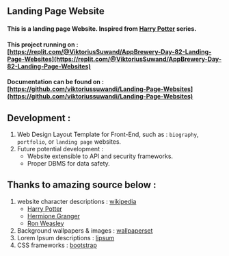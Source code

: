 ## Landing Page Website

#### This is a landing page Website. Inspired from [Harry Potter](https://en.wikipedia.org/wiki/Harry_Potter_(character)) series.

#### This project running on : [https://replit.com/@ViktoriusSuwand/AppBrewery-Day-82-Landing-Page-Websites](https://replit.com/@ViktoriusSuwand/AppBrewery-Day-82-Landing-Page-Websites)

#### Documentation can be found on : [https://github.com/viktoriussuwandi/Landing-Page-Websites](https://github.com/viktoriussuwandi/Landing-Page-Websites)

## Development :
1. Web Design Layout Template for Front-End, such as : `biography`, `portfolio`, or `landing page` websites.
2. Future potential development :
   - Website extensible to API and security frameworks.
   - Proper DBMS for data safety.

## Thanks to amazing source below :
1. website character descriptions : [wikipedia](https://en.wikipedia.org/wiki/List_of_Harry_Potter_characters)
   * [Harry Potter](https://en.wikipedia.org/wiki/Harry_Potter_(character))
   * [Hermione Granger](https://en.wikipedia.org/wiki/Hermione_Granger)
   * [Ron Weasley](https://en.wikipedia.org/wiki/Ron_Weasley)
2. Background wallpapers & images : [wallpaperset](https://wallpaperset.com/hogwarts-wallpapers)
4. Lorem Ipsum descriptions : [lipsum](https://www.lipsum.com/)
5. CSS frameworks : [bootstrap](https://getbootstrap.com/)